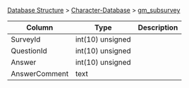 [Database Structure](Database-Structure) > [Character-Database](Character-Database) > [gm_subsurvey](gm_subsurvey)

Column | Type | Description
--- | --- | ---
SurveyId | int(10) unsigned | 
QuestionId | int(10) unsigned | 
Answer | int(10) unsigned | 
AnswerComment | text | 
